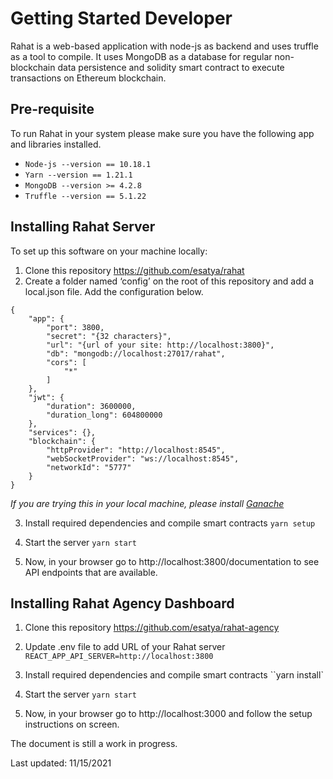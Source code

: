 ﻿---
id: getting-started-developer
---

# Getting Started Developer

Rahat is a web-based application with node-js as backend and uses truffle as a tool to compile.
It uses MongoDB as a database for regular non-blockchain data persistence and solidity smart contract to execute transactions on Ethereum blockchain.

## Pre-requisite

To run Rahat in your system please make sure you have the following app and libraries installed.

- `Node-js --version == 10.18.1`
- `Yarn --version == 1.21.1`
- `MongoDB --version >= 4.2.8`
- `Truffle --version == 5.1.22`

## Installing Rahat Server

To set up this software on your machine locally:

1. Clone this repository https://github.com/esatya/rahat
2. Create a folder named ‘config’ on the root of this repository and add a local.json file. Add the configuration below.

```
{
	"app": {
		"port": 3800,
		"secret": "{32 characters}",
		"url": "{url of your site: http://localhost:3800}",
		"db": "mongodb://localhost:27017/rahat",
		"cors": [
			"*"
		]
	},
	"jwt": {
		"duration": 3600000,
		"duration_long": 604800000
	},
	"services": {},
	"blockchain": {
		"httpProvider": "http://localhost:8545",
		"webSocketProvider": "ws://localhost:8545",
		"networkId": "5777"
	}
}
```

_If you are trying this in your local machine, please install [Ganache](https://www.trufflesuite.com/ganache)_

3.  Install required dependencies and compile smart contracts
    `yarn setup`

4.  Start the server
    `yarn start`
5.  Now, in your browser go to http://localhost:3800/documentation to see API endpoints that are available.

## Installing Rahat Agency Dashboard

1. Clone this repository https://github.com/esatya/rahat-agency
2. Update .env file to add URL of your Rahat server
   `REACT_APP_API_SERVER=http://localhost:3800`

3. Install required dependencies and compile smart contracts
   ``yarn install`

4. Start the server
   `yarn start`
5. Now, in your browser go to http://localhost:3000 and follow the setup instructions on screen.

The document is still a work in progress.

Last updated: 11/15/2021
